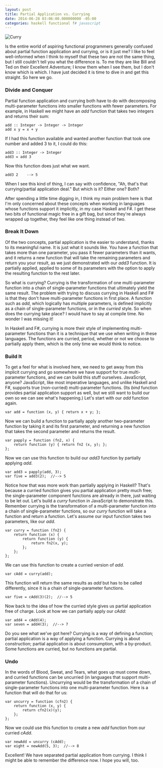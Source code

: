 ```yaml
---
layout: post
title: Partial Application vs. Currying
date: 2014-06-28 03:06:00.000000000 -05:00
categories: haskell functional f# javascript
---
```

<div class="kg-card-markdown"><p><img src="http://www.foodpeoplewant.com/wp-content/uploads/2009/11/Panang-Beef-Curry-1024x768.jpg" alt="Curry"></p>
<p>Is the entire world of aspiring functional programmers generally confused about partial function application and currying, or is it just me? I like to feel well-informed when I think to myself that these two are not the same thing, but I still couldn't tell you what the difference is. To me they are like Bill and Ted on their Excellent Adventure; I know them when I see them, but I don't know which is which. I have just decided it is time to dive in and get this straight. So here we go.</p>
<h3 id="divideandconquer">Divide and Conquer</h3>
<p>Partial function application and currying both have to do with decomposing multi-parameter functions into smaller functions with fewer parameters. For example, in Haskell we might have an <em>add</em> function that takes two integers and returns their sum:</p>
<pre><code class="language-prettyprint">add :: Integer -&gt; Integer -&gt; Integer
add x y = x + y
</code></pre>
<p>If I had this function available and wanted another function that took one number and added 3 to it, I could do this:</p>
<pre><code class="language-prettyprint">add3 :: Integer -&gt; Integer
add3 = add 3
</code></pre>
<p>Now this function does just what we want.</p>
<pre><code class="language-prettyprint">add3 2    --&gt; 5
</code></pre>
<p>When I see this kind of thing, I can say with confidence, &quot;Ah, that's that currying/partial application deal.&quot; But which is it? Either one? Both?</p>
<p>After spending a little time digging in, I think my main problem here is that I'm only concerned about these concepts when working in languages whose functions support it implicitly, in my case Haskell and F#. I get these two bits of functional magic free in a gift bag, but since they're always wrapped up together, they feel like one thing instead of two.</p>
<h3 id="breakitdown">Break It Down</h3>
<p>Of the two concepts, partial application is the easier to understand, thanks to its meaningful name. It is just what it sounds like. You have a function that takes more than one parameter, you pass it fewer parameters than it wants, and it returns a new function that will take the remaining parameters and return you your result, as we just demonstrated with our <em>add3</em> function. It is partially applied, applied to some of its parameters with the option to apply the resulting function to the rest later.</p>
<p>So what is currying? Currying is the transformation of one multi-parameter function into a chain of single-parameter functions that ultimately yield the same result. The problem with trying to discuss currying in Haskell and F# is that they don't have multi-parameter functions in first place. A function such as <em>add</em>, which logically has multiple parameters, is defined implicitly as a chain of single-parameter functions, or in the <em>curried</em> style. So when does the currying take place? I would have to say at compile time. No wonder I was missing it!</p>
<p>In Haskell and F#, currying is more their style of implementing multi-parameter functions than it is a technique that we use when writing in these languages. The functions are curried, period, whether or not we choose to partially apply them, which is the only time we would think to notice.</p>
<h3 id="buildit">Build It</h3>
<p>To get a feel for what is involved here, we need to get away from this implicit currying and go somewhere we have support for true multi-parameter functions, and we can build this stuff ourselves. JavaScript, anyone? JavaScript, like most imperative languages, and unlike Haskell and F#, supports true (non-curried) multi-parameter functions. (Its <em>bind</em> function provides partial application support as well, but we still want to build our own so we can see what's happening.) Let's start with our <em>add</em> function again.</p>
<pre><code class="language-prettyprint">var add = function (x, y) { return x + y; };
</code></pre>
<p>Now we can build a function to partially apply another two-parameter function by taking it and its first parameter, and returning a new function that takes the second parameter and returns the result.</p>
<pre><code class="language-prettyprint">var papply = function (fn2, x) {
	return function (y) { return fn2 (x, y); };
};
</code></pre>
<p>Now we can use this function to build our <em>add3</em> function by partially applying <em>add</em>.</p>
<pre><code class="language-prettyprint">var add3 = papply(add, 3);
var five = add3(2);  //--&gt; 5
</code></pre>
<p>Notice how that was more work than partially applying in Haskell? That's because a curried function gives you partial application pretty much free; the single-parameter component functions are already in there, just waiting to be let out. Let's build a <em>curry</em> function in JavaScript to demonstrate this. Remember currying is the transformation of a multi-parameter function into a chain of single-parameter functions, so our <em>curry</em> function will take a function and return a function. Let's assume our input function takes two parameters, like our <em>add</em>.</p>
<pre><code class="language-prettyprint">var curry = function (fn2) {
	return function (x) {
    	return function (y) {
        	return fn2(x, y);
        };
    };
};
</code></pre>
<p>We can use this function to create a curried version of <em>add</em>.</p>
<pre><code class="language-prettyprint">var cAdd = curry(add);
</code></pre>
<p>This function will return the same results as <em>add</em> but has to be called differently, since it is a chain of single-parameter functions.</p>
<pre><code class="language-prettyprint">var five = cAdd(3)(2);  //--&gt; 5
</code></pre>
<p>Now back to the idea of how the curried style gives us partial application free of charge. Look at how we can partially apply our <em>cAdd</em>:</p>
<pre><code class="language-prettyprint">var add4 = cAdd(4);
var seven = add4(3);  //--&gt; 7
</code></pre>
<p>Do you see what we've got here? Currying is a way of defining a function; partial application is a way of applying a function. Currying is about construction; partial application is about consumption, with a by-product. Some functions are curried, but no functions are partial.</p>
<h3 id="undo">Undo</h3>
<p>In the words of Blood, Sweat, and Tears, what goes up must come down, and curried functions can be uncurried (in languages that support multi-parameter functions). Uncurrying would be the transformation of a chain of single-parameter functions into one multi-parameter function. Here is a function that will do that for us:</p>
<pre><code class="language-prettyprint">var uncurry = function (cfn2) {
	return function (x, y) {
    	return cfn2(x)(y);
    };
};
</code></pre>
<p>Now we could use this function to create a new <em>add</em> function from our curried <em>cAdd</em>.</p>
<pre><code class="language-prettyprint">var newAdd = uncurry (cAdd);
var eight = newAdd(5, 3);  //--&gt; 8
</code></pre>
<p>Excellent! We have separated partial application from currying. I think I might be able to remember the difference now. I hope you will, too.</p>
</div>
